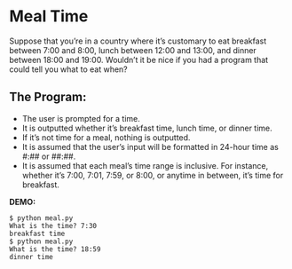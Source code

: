 # Meal Time

Suppose that you’re in a country where it’s customary to eat breakfast between 7:00 and 8:00, lunch between 12:00 and 13:00, and dinner between 18:00 and 19:00. 
Wouldn’t it be nice if you had a program that could tell you what to eat when?


## The Program:

* The user is prompted for a time.
* It is outputted whether it’s breakfast time, lunch time, or dinner time.
* If it’s not time for a meal, nothing is outputted. 
* It is assumed that the user’s input will be formatted in 24-hour time as #:## or ##:##. 
* It is assumed that each meal’s time range is inclusive. For instance, whether it’s 7:00, 7:01, 7:59, or 8:00, or anytime in between, it’s time for breakfast.  

**DEMO:**

```
$ python meal.py
What is the time? 7:30
breakfast time
$ python meal.py
What is the time? 18:59
dinner time
```
